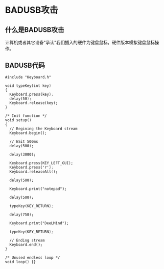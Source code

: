 # BADUSB攻击

## 什么是BADUSB攻击

计算机或者其它设备"承认"我们插入的硬件为键盘鼠标，硬件版本模拟键盘鼠标操作。

<DocsAD/>

## BADUSB代码

```JS
#include "Keyboard.h"

void typeKey(int key)
{
  Keyboard.press(key);
  delay(50);
  Keyboard.release(key);
}

/* Init function */
void setup()
{
  // Begining the Keyboard stream
  Keyboard.begin();

  // Wait 500ms
  delay(500);

  delay(3000);

  Keyboard.press(KEY_LEFT_GUI);
  Keyboard.press('r');
  Keyboard.releaseAll();

  delay(500);

  Keyboard.print("notepad");

  delay(500);

  typeKey(KEY_RETURN);

  delay(750);

  Keyboard.print("DeeLMind");

  typeKey(KEY_RETURN);

  // Ending stream
  Keyboard.end();
}

/* Unused endless loop */
void loop() {}
```